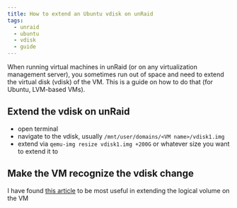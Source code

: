 ```yaml
---
title: How to extend an Ubuntu vdisk on unRaid
tags:
  - unraid
  - ubuntu
  - vdisk
  - guide
---
```

When running virtual machines in unRaid (or on any virtualization management server), you sometimes run out of space and need to extend the virtual disk (vdisk) of the VM. This is a guide on how to do that (for Ubuntu, LVM-based VMs). 

## Extend the vdisk on unRaid
- open terminal
- navigate to the vdisk, usually `/mnt/user/domains/<VM name>/vdisk1.img`
- extend via `qemu-img resize vdisk1.img +200G` or whatever size you want to extend it to
## Make the VM recognize the vdisk change
I have found [this article](https://packetpushers.net/ubuntu-extend-your-default-lvm-space/) to be most useful in extending the logical volume on the VM